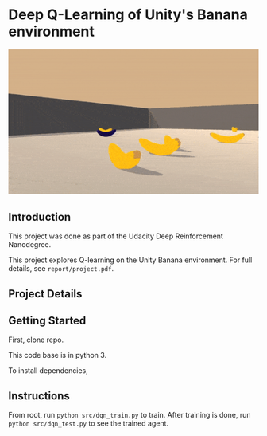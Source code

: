 # Deep Q-Learning of Unity's Banana environment

![trained-agent](trained_agent.gif)

## Introduction
This project was done as part of the Udacity Deep Reinforcement Nanodegree.

This project explores Q-learning on the Unity Banana environment. For full details,
see `report/project.pdf`.

## Project Details

## Getting Started

First, clone repo. 

This code base is in python 3.

To install dependencies, 

## Instructions

From root, run `python src/dqn_train.py` to train. After training is done, run `python src/dqn_test.py` to see the trained agent.